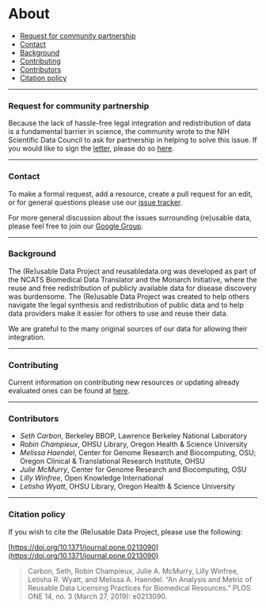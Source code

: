 # About

* [Request for community partnership](#request)
* [Contact](#contact)
* [Background](#background)
* [Contributing](#contributing)
* [Contributors](#contributors)
* [Citation policy](#citation)

<hr /><span id="request"></span>

### Request for community partnership

Because the lack of hassle-free legal integration and redistribution
of data is a fundamental barrier in science, the community wrote to
the NIH Scientific Data Council to ask for partnership in helping to
solve this issue. If you would like to sign the
[letter](https://figshare.com/articles/Request_for_Community_partnership_in_data_resource_licensing_planning/4972709/1),
please do so [here](
https://docs.google.com/document/d/1fbwKxnPu5f1YXlMM6UMyfBqHx_Inz86tKzwRFO4W8jQ/edit).

<hr /><span id="contact"></span>

### Contact

To make a formal request, add a resource, create a pull request for an
edit, or for general questions please use our
[issue tracker](https://github.com/reusabledata/reusabledata/issues/new).

For more general discussion about the issues surrounding (re)usable data, please feel free to join our [Google Group](https://groups.google.com/forum/#!forum/reusabledata).

<hr /><span id="background"></span>

### Background

The (Re)usable Data Project and reusabledata.org was developed as part
of the NCATS Biomedical Data Translator and the Monarch Initiative,
where the reuse and free redistribution of publicly available data for
disease discovery was burdensome. The (Re)usable Data Project was
created to help others navigate the legal synthesis and redistribution
of public data and to help data providers make it easier for others to
use and reuse their data.

We are grateful to the many original sources of our data for allowing
their integration.

<hr /><span id="contributing"></span>

### Contributing

Current information on contributing new resources or updating already evaluated ones can be found at
[here](https://github.com/reusabledata/reusabledata/blob/master/CONTRIBUTING.md).

<hr /><span id="contributors"></span>

### Contributors

* *Seth Carbon*, Berkeley BBOP, Lawrence Berkeley National Laboratory
* *Robin Champieux*, OHSU Library, Oregon Health & Science University
* *Melissa Haendel*, Center for Genome Research and Biocomputing, OSU; Oregon Clinical & Translational Research Institute, OHSU
* *Julie McMurry*, Center for Genome Research and Biocomputing, OSU
* *Lilly Winfree*, Open Knowledge International
* *Letisha Wyatt*, OHSU Library, Oregon Health & Science University

<hr /><span id="citation"></span>

### Citation policy

If you wish to cite the (Re)usable Data Project,
please use the following:

[https://doi.org/10.1371/journal.pone.0213090](https://doi.org/10.1371/journal.pone.0213090)

> Carbon, Seth, Robin Champieux, Julie A. McMurry, Lilly Winfree, Letisha R. Wyatt, and Melissa A. Haendel. “An Analysis and Metric of Reusable Data Licensing Practices for Biomedical Resources.” PLOS ONE 14, no. 3 (March 27, 2019): e0213090.
